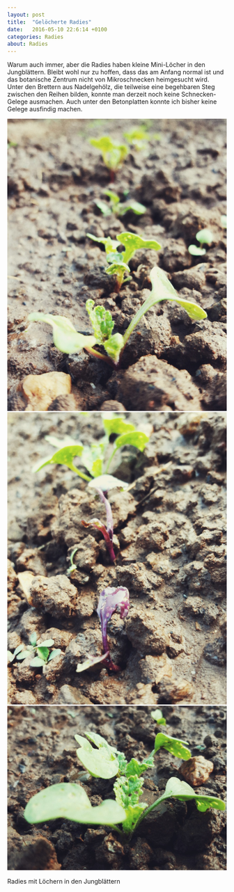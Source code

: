 ```yaml
---
layout: post
title:  "Gelöcherte Radies"
date:   2016-05-10 22:6:14 +0100
categories: Radies
about: Radies
---
```


Warum auch immer, aber die Radies haben kleine Mini-Löcher in den Jungblättern. Bleibt wohl nur zu hoffen, dass das am Anfang normal ist und das botanische Zentrum nicht von Mikroschnecken heimgesucht wird. Unter den Brettern aus Nadelgehölz, die teilweise eine begehbaren Steg zwischen den Reihen bilden, konnte man derzeit noch keine Schnecken-Gelege ausmachen. Auch unter den Betonplatten konnte ich bisher keine Gelege ausfindig machen.

<div class="post-image post-image--split">
    <img src="/img/radies_01.jpeg" alt="Radies" />
    <img src="/img/radies_02.jpeg" alt="Radies" />
</div>
<div class="post-image">
    <img src="/img/radies_03.jpeg" alt="Radies" />
    <p class="post-image-caption">Radies mit Löchern in den Jungblättern</p>
</div>
